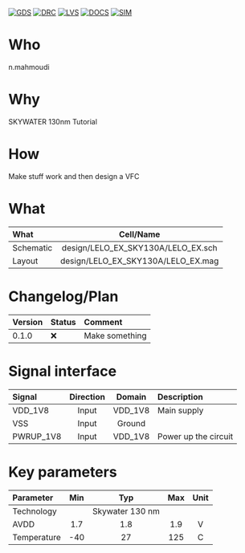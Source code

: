 [![GDS](../../actions/workflows/gds.yaml/badge.svg)](../../actions/workflows/gds.yaml)
[![DRC](../../actions/workflows/drc.yaml/badge.svg)](../../actions/workflows/drc.yaml)
[![LVS](../../actions/workflows/lvs.yaml/badge.svg)](../../actions/workflows/lvs.yaml)
[![DOCS](../../actions/workflows/docs.yaml/badge.svg)](../../actions/workflows/docs.yaml)
[![SIM](../../actions/workflows/sim.yaml/badge.svg)](../../actions/workflows/sim.yaml)

# Who
n.mahmoudi

# Why

SKYWATER 130nm Tutorial

# How

Make stuff work and then design a VFC

# What


| What            |        Cell/Name |
| :----              |  :----:       |
| Schematic       | design/LELO_EX_SKY130A/LELO_EX.sch |
| Layout          | design/LELO_EX_SKY130A/LELO_EX.mag |


# Changelog/Plan


| Version | Status | Comment|
| :---| :---| :---|
|0.1.0 | :x: | Make something |



# Signal interface


| Signal       | Direction | Domain  | Description                               |
| :---         | :---:     | :---:   | :---                                      |
| VDD_1V8         | Input     | VDD_1V8 | Main supply                              |
| VSS         | Input     | Ground  |                                           |
| PWRUP_1V8     | Input    | VDD_1V8 | Power up the circuit                       |


# Key parameters


| Parameter           | Min     | Typ           | Max     | Unit  |
| :---                | :---:     | :---:           | :---:     | :---: |
| Technology          |         | Skywater 130 nm |         |       |
| AVDD                | 1.7    | 1.8           | 1.9    | V     |
| Temperature         | -40     | 27            | 125     | C     |
